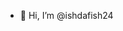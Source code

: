 - 👋 Hi, I’m @ishdafish24

<!---
ishdafish24/ishdafish24 is a ✨ special ✨ repository because its `README.md` (this file) appears on your GitHub profile.
You can click the Preview link to take a look at your changes.
--->
